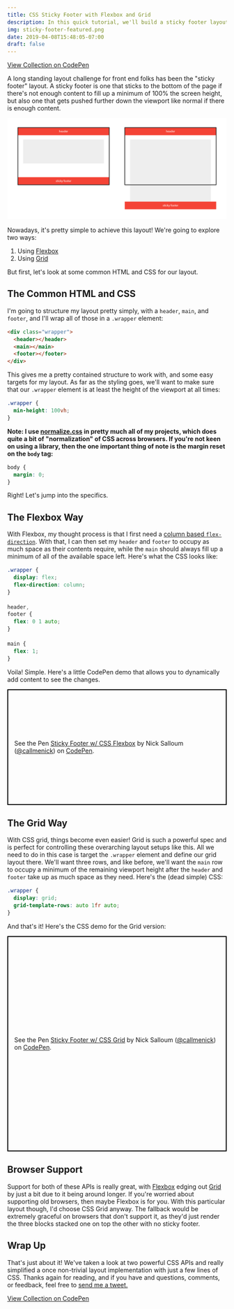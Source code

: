 ```yaml
---
title: CSS Sticky Footer with Flexbox and Grid
description: In this quick tutorial, we'll build a sticky footer layout two ways — using CSS Flexbox and Grid.
img: sticky-footer-featured.png
date: 2019-04-08T15:48:05-07:00
draft: false
---
```


<div class="ButtonGroup ButtonGroup--gutter-md ButtonGroup--align-center">
  <a href="https://codepen.io/collection/XjwEaq/" class="Button Button--display-inlineBlock Button--appearance-secondary Button--size-sm">
    View Collection on CodePen
  </a>
</div>

A long standing layout challenge for front end folks has been the "sticky footer" layout. A sticky footer is one that sticks to the bottom of the page if there's not enough content to fill up a minimum of 100% the screen height, but also one that gets pushed further down the viewport like normal if there is enough content.

![Sticky footer visual](sticky-footer-visual.png)

Nowadays, it's pretty simple to achieve this layout! We're going to explore two ways:

1. Using [Flexbox](https://developer.mozilla.org/en-US/docs/Web/CSS/CSS_Flexible_Box_Layout)
2. Using [Grid](https://developer.mozilla.org/en-US/docs/Web/CSS/CSS_Grid_Layout)

But first, let's look at some common HTML and CSS for our layout.

## The Common HTML and CSS

I'm going to structure my layout pretty simply, with a `header`, `main`, and `footer`, and I'll wrap all of those in a `.wrapper` element:

```html
<div class="wrapper">
  <header></header>
  <main></main>
  <footer></footer>
</div>
```

This gives me a pretty contained structure to work with, and some easy targets for my layout. As far as the styling goes, we'll want to make sure that our `.wrapper` element is at least the height of the viewport at all times:

```css
.wrapper {
  min-height: 100vh;
}
```

**Note: I use [normalize.css](https://necolas.github.io/normalize.css/) in pretty much all of my projects, which does quite a bit of "normalization" of CSS across browsers. If you're not keen on using a library, then the one important thing of note is the margin reset on the `body` tag:**

```css
body {
  margin: 0;
}
```

Right! Let's jump into the specifics.

## The Flexbox Way

With Flexbox, my thought process is that I first need a [column based `flex-direction`](https://developer.mozilla.org/en-US/docs/Web/CSS/flex-direction). With that, I can then set my `header` and `footer` to occupy as much space as their contents require, while the `main` should always fill up a minimum of all of the available space left. Here's what the CSS looks like:

```css
.wrapper {
  display: flex;
  flex-direction: column;
}

header,
footer {
  flex: 0 1 auto;
}

main {
  flex: 1;
}
```

Voila! Simple. Here's a little CodePen demo that allows you to dynamically add content to see the changes.

<p class="codepen" data-height="600" data-theme-id="light" data-default-tab="result" data-user="callmenick" data-slug-hash="xeRWOg" data-preview="true" style="height: 265px; box-sizing: border-box; display: flex; align-items: center; justify-content: center; border: 2px solid black; margin: 1em 0; padding: 1em;" data-pen-title="Sticky Footer w/ CSS Flexbox">
  <span>See the Pen <a href="https://codepen.io/callmenick/pen/xeRWOg/">
  Sticky Footer w/ CSS Flexbox</a> by Nick Salloum (<a href="https://codepen.io/callmenick">@callmenick</a>)
  on <a href="https://codepen.io">CodePen</a>.</span>
</p>

## The Grid Way

With CSS grid, things become even easier! Grid is such a powerful spec and is perfect for controlling these overarching layout setups like this. All we need to do in this case is target the `.wrapper` element and define our grid layout there. We'll want three rows, and like before, we'll want the `main` row to occupy a minimum of the remaining viewport height after the `header` and `footer` take up as much space as they need. Here's the (dead simple) CSS:

```css
.wrapper {
  display: grid;
  grid-template-rows: auto 1fr auto;
}
```

And that's it! Here's the CSS demo for the Grid version:

<p class="codepen" data-height="600" data-theme-id="light" data-default-tab="result" data-user="callmenick" data-slug-hash="rbWJpE" data-preview="true" style="height: 493px; box-sizing: border-box; display: flex; align-items: center; justify-content: center; border: 2px solid black; margin: 1em 0; padding: 1em;" data-pen-title="Sticky Footer w/ CSS Grid">
  <span>See the Pen <a href="https://codepen.io/callmenick/pen/rbWJpE/">
  Sticky Footer w/ CSS Grid</a> by Nick Salloum (<a href="https://codepen.io/callmenick">@callmenick</a>)
  on <a href="https://codepen.io">CodePen</a>.</span>
</p>

## Browser Support

Support for both of these APIs is really great, with [Flexbox](https://caniuse.com/#feat=flexbox) edging out [Grid](https://caniuse.com/#feat=css-grid) by just a bit due to it being around longer. If you're worried about supporting old browsers, then maybe Flexbox is for you. With this particular layout though, I'd choose CSS Grid anyway. The fallback would be extremely graceful on browsers that don't support it, as they'd just render the three blocks stacked one on top the other with no sticky footer.

## Wrap Up

That's just about it! We've taken a look at two powerful CSS APIs and really simplified a once non-trivial layout implementation with just a few lines of CSS. Thanks again for reading, and if you have and questions, comments, or feedback, feel free to <a href="http://twitter.com/home?status=@nicksalloum_ I got a question for you!" target="_blank">send me a tweet.</a>

<div class="ButtonGroup ButtonGroup--gutter-md ButtonGroup--align-center">
  <a href="https://codepen.io/collection/XjwEaq/" class="Button Button--display-inlineBlock Button--appearance-secondary Button--size-sm">
    View Collection on CodePen
  </a>
</div>

<script async src="https://static.codepen.io/assets/embed/ei.js"></script>
